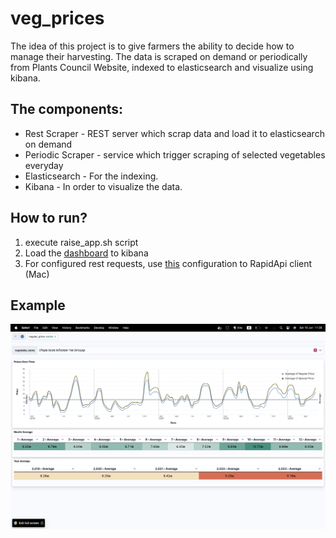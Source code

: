 # veg_prices

The idea of this project is to give farmers the ability to decide how to manage their harvesting.
The data is scraped on demand or periodically from Plants Council Website, indexed to elasticsearch and visualize using kibana. 

## The components:
- Rest Scraper - REST server which scrap data and load it to elasticsearch on demand 
- Periodic Scraper - service which trigger scraping of selected vegetables everyday
- Elasticsearch - For the indexing. 
- Kibana - In order to visualize the data. 

## How to run?
1. execute raise_app.sh script
2. Load the [dashboard](assets/market_prices_dashboard.ndjson) to kibana
3. For configured rest requests, use [this](market_prices_client.paw) configuration to RapidApi client (Mac)

## Example
![Alt text](assets/prices_example.png)
